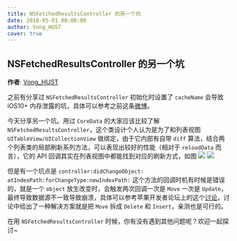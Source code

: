 ```yaml
---
title: NSFetchedResultsController 的另一个坑
date: 2018-05-01 00:00:00
author: Vong_HUST
cover: true
---
```


NSFetchedResultsController 的另一个坑
--------
**作者**: [Vong_HUST](https://weibo.com/VongLo)

之前有分享过 `NSFetchedResultsController` 初始化时设置了 `cacheName` 会导致 iOS10+ 内存泄露的坑，具体可以参考之前这条[微博](https://github.com/awesome-tips/iOS-Tips/blob/master/2017/11.md#nsfetchedresultscontroller%E5%85%BC%E5%AE%B9%E6%80%A7%E9%97%AE%E9%A2%98)。

今天分享另一个坑。用过 `CoreData` 的大家应该比较了解 `NSFetchedResultsController`，这个类设计个人认为是为了和列表视图 `UITableView/UICollectionView` 做绑定，由于它内部有自带 `diff` 算法，结合两个列表类的局部刷新系列方法，可以表现出较好的性能（相对于 `reloadData` 而言），它的 API 回调其实在列表视图中都能找到对应的刷新方式，如图
![](https://github.com/iOS-Tips/iOS-tech-set/blob/master/images/2018/05/8-1.jpg?raw=true)
![](https://github.com/iOS-Tips/iOS-tech-set/blob/master/images/2018/05/8-2.jpg?raw=true)

但是有一个坑点是 `controller:didChangeObject: atIndexPath:forChangeType:newIndexPath:` 这个方法的回调时机有时候是错误的，就是一个 `object` 放生改变时，会触发两次回调一次是 `Move` 一次是 `Update`，最终导致数据源不一致导致崩溃，具体可以参考苹果开发者论坛上的这个[讨论](https://forums.developer.apple.com/thread/4999)，讨论中给出了一种解决方案就是把 `Move` 拆成 `Delete` 和 `Insert`，亲测也是可行的。

在用 `NSFetchedResultsController` 时候，你有没有遇到其他问题呢？欢迎一起探讨~